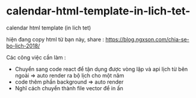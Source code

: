 # calendar-html-template-in-lich-tet-
calendar html template (in lich tet)


hiện đang copy html từ bạn này, share : https://blog.ngxson.com/chia-se-bo-lich-2018/

Các công việc cần làm : <br>
+ Chuyển sang code react để tận dụng được vòng lặp và api lịch từ bên ngoài => auto render ra bộ lịch cho một năm <br> 
+ code thêm phần background => auto render <br>
+ Nghĩ cách chuyển thành file vector để in ấn <br>
